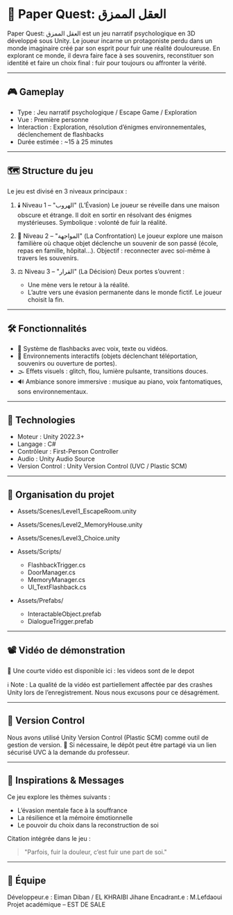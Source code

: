 
# 🧠 Paper Quest: العقل الممزق

Paper Quest: العقل الممزق est un jeu narratif psychologique en 3D développé sous Unity. Le joueur incarne un protagoniste perdu dans un monde imaginaire créé par son esprit pour fuir une réalité douloureuse. En explorant ce monde, il devra faire face à ses souvenirs, reconstituer son identité et faire un choix final : fuir pour toujours ou affronter la vérité.

---

## 🎮 Gameplay

* Type : Jeu narratif psychologique / Escape Game / Exploration
* Vue : Première personne
* Interaction : Exploration, résolution d’énigmes environnementales, déclenchement de flashbacks
* Durée estimée : \~15 à 25 minutes

---

## 🗺️ Structure du jeu

Le jeu est divisé en 3 niveaux principaux :

1. 🕯️ Niveau 1 – "الهروب" (L’Évasion)
   Le joueur se réveille dans une maison obscure et étrange. Il doit en sortir en résolvant des énigmes mystérieuses.
   Symbolique : volonté de fuir la réalité.

2. 🧠 Niveau 2 – "المواجهة" (La Confrontation)
   Le joueur explore une maison familière où chaque objet déclenche un souvenir de son passé (école, repas en famille, hôpital…).
   Objectif : reconnecter avec soi-même à travers les souvenirs.

3. ⚖️ Niveau 3 – "القرار" (La Décision)
   Deux portes s’ouvrent :

   * Une mène vers le retour à la réalité.
   * L’autre vers une évasion permanente dans le monde fictif.
     Le joueur choisit la fin.

---

## 🛠️ Fonctionnalités

* 📸 Système de flashbacks avec voix, texte ou vidéos.
* 🧩 Environnements interactifs (objets déclenchant téléportation, souvenirs ou ouverture de portes).
* 🌫️ Effets visuels : glitch, flou, lumière pulsante, transitions douces.
* 🔊 Ambiance sonore immersive : musique au piano, voix fantomatiques, sons environnementaux.

---

## 🧪 Technologies

* Moteur : Unity 2022.3+
* Langage : C#
* Contrôleur : First-Person Controller
* Audio : Unity Audio Source
* Version Control : Unity Version Control (UVC / Plastic SCM)

---

## 📂 Organisation du projet

* Assets/Scenes/Level1\_EscapeRoom.unity
* Assets/Scenes/Level2\_MemoryHouse.unity
* Assets/Scenes/Level3\_Choice.unity
* Assets/Scripts/

  * FlashbackTrigger.cs
  * DoorManager.cs
  * MemoryManager.cs
  * UI\_TextFlashback.cs
* Assets/Prefabs/

  * InteractableObject.prefab
  * DialogueTrigger.prefab

---

## 📽️ Vidéo de démonstration

🎥 Une courte vidéo est disponible ici : les videos sont de le depot

ℹ️ Note : La qualité de la vidéo est partiellement affectée par des crashes Unity lors de l’enregistrement. Nous nous excusons pour ce désagrément.

---

## 🔗 Version Control

Nous avons utilisé Unity Version Control (Plastic SCM) comme outil de gestion de version.
📎 Si nécessaire, le dépôt peut être partagé via un lien sécurisé UVC à la demande du professeur.

---

## 🧠 Inspirations & Messages

Ce jeu explore les thèmes suivants :

* L’évasion mentale face à la souffrance
* La résilience et la mémoire émotionnelle
* Le pouvoir du choix dans la reconstruction de soi

Citation intégrée dans le jeu :

> "Parfois, fuir la douleur, c’est fuir une part de soi."

---

## 👤 Équipe

Développeur.e : Eiman Diban / EL KHRAIBI Jihane
Encadrant.e : M.Lefdaoui
Projet académique – EST DE SALE

